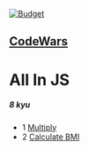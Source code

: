 [![Budget](https://www.codewars.com/users/bb2882/badges/small)](https://www.codewars.com/users/bb2882/badges/small)

## [CodeWars](https://www.codewars.com/)
# All In JS

##### 8 kyu

- 1 [Multiply](https://www.codewars.com/kata/50654ddff44f800200000004)
- 2 [Calculate BMI](https://www.codewars.com/kata/57a429e253ba3381850000fb)
